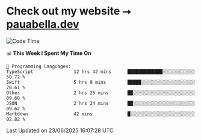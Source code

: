 # Check out my website ⭢ [pauabella.dev](https://pauabella.dev)

<!--START_SECTION:waka-->
![Code Time](http://img.shields.io/badge/Code%20Time-4%2C558%20hrs%2057%20mins-blue)

📊 **This Week I Spent My Time On** 

```text
💬 Programming Languages: 
TypeScript               12 hrs 42 mins      █████████████░░░░░░░░░░░░   50.72 % 
Swift                    5 hrs 9 mins        █████░░░░░░░░░░░░░░░░░░░░   20.61 % 
Other                    2 hrs 25 mins       ██░░░░░░░░░░░░░░░░░░░░░░░   09.68 % 
JSON                     2 hrs 24 mins       ██░░░░░░░░░░░░░░░░░░░░░░░   09.62 % 
Markdown                 42 mins             █░░░░░░░░░░░░░░░░░░░░░░░░   02.82 % 
```


 Last Updated on 23/06/2025 16:07:28 UTC
<!--END_SECTION:waka-->
